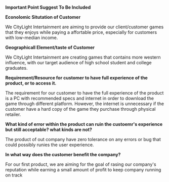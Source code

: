 

**Important Point Suggest To Be Included**

**Econolomic Situtation of Customer**

We CityLight Intertainment are aiming to provide our client/customer games that they enjoys while paying a affortable price, especially for customers with low-median income.

**Geographicall Element/taste of Customer**

We CityLight Intertainment are creating games that contains more western influence, with our target audience of high school student and college graduates.

	
**Requirement/Resource for customer to have full experience of the product, or to access it.**

The requirement for our customer to have the full experience of the product is a PC with recommended specs and internet in order to download the game through different platform. However, the internet is unnecessary if the customer have a hard copy of the game they purchase through physical retailer.


**What kind of error within the product can ruin the custoemr's experience but still acceptable? what kinds are not?**

The product of out company have zero tolerance on any errors or bug that could possibly runies the user experience.


**In what way does the customer benefit the company?**
	
For our first product, we are aiming for the goal of rasing our company's reputation while earning a small amount of profit to keep company running on track
	
	
	
